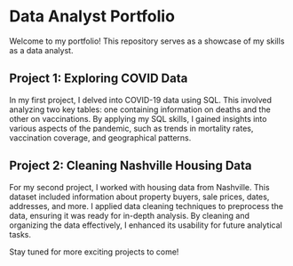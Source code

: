 # **Data Analyst Portfolio**
Welcome to my portfolio! This repository serves as a showcase of my skills as a data analyst.

## **Project 1: Exploring COVID Data**
In my first project, I delved into COVID-19 data using SQL. This involved analyzing two key tables: one containing information on deaths and the other on vaccinations. By applying my SQL skills, I gained insights into various aspects of the pandemic, such as trends in mortality rates, vaccination coverage, and geographical patterns.

## **Project 2: Cleaning Nashville Housing Data**
For my second project, I worked with housing data from Nashville. This dataset included information about property buyers, sale prices, dates, addresses, and more. I applied data cleaning techniques to preprocess the data, ensuring it was ready for in-depth analysis. By cleaning and organizing the data effectively, I enhanced its usability for future analytical tasks.

Stay tuned for more exciting projects to come!
